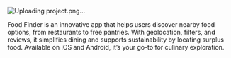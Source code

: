 
![Uploading project.png…]()

Food Finder is an innovative app that helps users discover nearby food options, from restaurants to free pantries. With geolocation, filters, and reviews, it simplifies dining and supports sustainability by locating surplus food. Available on iOS and Android, it’s your go-to for culinary exploration.

